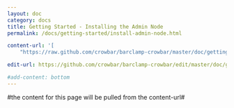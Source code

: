 ```yaml
---
layout: doc
category: docs
title: Getting Started - Installing the Admin Node
permalink: /docs/getting-started/install-admin-node.html

content-url: '[
    "https://raw.github.com/crowbar/barclamp-crowbar/master/doc/gettingstarted/0500_installing_admin_node.md"]'

edit-url: https://github.com/crowbar/barclamp-crowbar/edit/master/doc/gettingstarted/0500_installing_admin_node.md

#add-content: bottom
---
```


#the content for this page will be pulled from the content-url#

